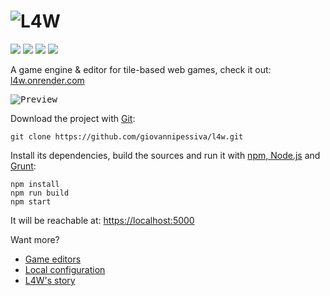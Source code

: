 # ![L4W](/style/logo/L4W%20logo%201.png?raw=true "L4W logo by @nancu")
[![](https://github.com/giovannipessiva/l4w/workflows/build/badge.svg)](https://github.com/giovannipessiva/l4w/actions?query=workflow%3Abuild)
[![](https://badge.fury.io/gh/giovannipessiva%2Fl4w.svg)](https://badge.fury.io/for/gh/giovannipessiva/l4w)
[![](https://david-dm.org/giovannipessiva/l4w.svg)](https://david-dm.org/giovannipessiva/l4w)
[![](https://david-dm.org/giovannipessiva/l4w/dev-status.svg)](https://david-dm.org/giovannipessiva/l4w?type=dev)

A game engine & editor for tile-based web games, check it out: [l4w.onrender.com](https://l4w.onrender.com)


<kbd>![Preview](/style/logo/preview.apng?raw=true "L4W preview")</kbd>

Download the project with [Git](https://git-scm.com/downloads):

    git clone https://github.com/giovannipessiva/l4w.git

Install its dependencies, build the sources and run it with [npm, Node.js](https://nodejs.org/it/download/) and [Grunt](https://gruntjs.com/getting-started#installing-the-cli):

    npm install
    npm run build
    npm start

It will be reachable at: [https://localhost:5000](https://localhost:5000)

Want more?
* [Game editors](https://l4w.onrender.com/edit)
* [Local configuration](https://github.com/giovannipessiva/l4w/wiki/Local-install)
* [L4W's story](https://rpt.altervista.org/blog/l4w-for-real/)
